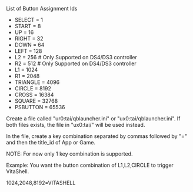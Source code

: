 List of Button Assignment Ids

- SELECT      = 1
- START       = 8
- UP          = 16
- RIGHT       = 32
- DOWN        = 64
- LEFT        = 128
- L2          = 256      # Only Supported on DS4/DS3 controller
- R2          = 512      # Only Supported on DS4/DS3 controller
- L1          = 1024
- R1          = 2048
- TRIANGLE    = 4096
- CIRCLE      = 8192
- CROSS       = 16384
- SQUARE      = 32768
- PSBUTTON    = 65536

Create a file called "ur0:tai/qblauncher.ini" or "ux0:tai/qblauncher.ini".
If both files exists, the file in "ux0:tai/" will be used instead.

In the file, create a key combination separated by commas followed by "=" and then the title_id of App or Game.

NOTE: For now only 1 key combination is supported.

Example: You want the button combination of L1,L2,CIRCLE to trigger VitaShell.

1024,2048,8192=VITASHELL
